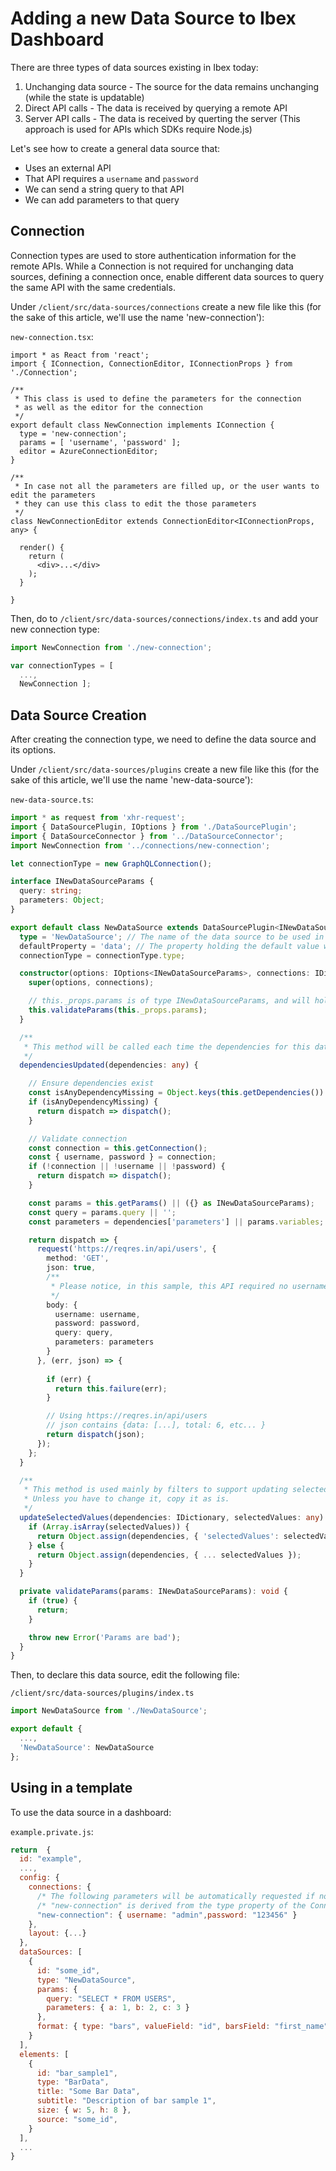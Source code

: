 # Adding a new Data Source to Ibex Dashboard

There are three types of data sources existing in Ibex today:

1. Unchanging data source - The source for the data remains unchanging (while the state is updatable)
2. Direct API calls - The data is received by querying a remote API
3. Server API calls - The data is received by querting the server (This approach is used for APIs which SDKs require Node.js)

Let's see how to create a general data source that:
* Uses an external API
* That API requires a `username` and `password`
* We can send a string query to that API
* We can add parameters to that query

## Connection 
Connection types are used to store authentication information for the remote APIs.
While a Connection is not required for unchanging data sources, defining a connection once, enable different data sources to query the same API with the same credentials.

Under `/client/src/data-sources/connections` create a new file like this (for the sake of this article, we'll use the name 'new-connection'):

`new-connection.tsx`:

```tsx
import * as React from 'react';
import { IConnection, ConnectionEditor, IConnectionProps } from './Connection';

/** 
 * This class is used to define the parameters for the connection
 * as well as the editor for the connection
 */
export default class NewConnection implements IConnection {
  type = 'new-connection';
  params = [ 'username', 'password' ];
  editor = AzureConnectionEditor;
}

/**
 * In case not all the parameters are filled up, or the user wants to edit the parameters
 * they can use this class to edit the those parameters
 */
class NewConnectionEditor extends ConnectionEditor<IConnectionProps, any> {

  render() {
    return (
      <div>...</div>
    );
  }

}
```

Then, do to `/client/src/data-sources/connections/index.ts` and add your new connection type:

```ts
import NewConnection from './new-connection';

var connectionTypes = [ 
  ...,
  NewConnection ];

```

## Data Source Creation
After creating the connection type, we need to define the data source and its options.

Under `/client/src/data-sources/plugins` create a new file like this (for the sake of this article, we'll use the name 'new-data-source'):

`new-data-source.ts`:

```ts
import * as request from 'xhr-request';
import { DataSourcePlugin, IOptions } from './DataSourcePlugin';
import { DataSourceConnector } from '../DataSourceConnector';
import NewConnection from '../connections/new-connection';

let connectionType = new GraphQLConnection();

interface INewDataSourceParams {
  query: string;
  parameters: Object;
}

export default class NewDataSource extends DataSourcePlugin<INewDataSourceParams> {
  type = 'NewDataSource'; // The name of the data source to be used in a template
  defaultProperty = 'data'; // The property holding the default value when adding this data source as a dependency
  connectionType = connectionType.type;

  constructor(options: IOptions<INewDataSourceParams>, connections: IDict<IStringDictionary>) {
    super(options, connections);

    // this._props.params is of type INewDataSourceParams, and will hold the requested pararms
    this.validateParams(this._props.params);
  }

  /**
   * This method will be called each time the dependencies for this data source are updated
   */
  dependenciesUpdated(dependencies: any) {

    // Ensure dependencies exist
    const isAnyDependencyMissing = Object.keys(this.getDependencies()).some(key => dependencies[key] == null);
    if (isAnyDependencyMissing) {
      return dispatch => dispatch();
    }

    // Validate connection
    const connection = this.getConnection();
    const { username, password } = connection;
    if (!connection || !username || !password) {
      return dispatch => dispatch();
    }

    const params = this.getParams() || ({} as INewDataSourceParams);
    const query = params.query || '';
    const parameters = dependencies['parameters'] || params.variables;

    return dispatch => {
      request('https://reqres.in/api/users', {
        method: 'GET',
        json: true,
        /**
         * Please notice, in this sample, this API required no username/password/query/params
         */
        body: {
          username: username,
          password: password,
          query: query,
          parameters: parameters
        }
      }, (err, json) => {
        
        if (err) {
          return this.failure(err);
        }

        // Using https://reqres.in/api/users
        // json contains {data: [...], total: 6, etc... }
        return dispatch(json);
      });
    };
  }

  /**
   * This method is used mainly by filters to support updating selected values by the user.
   * Unless you have to change it, copy it as is.
   */
  updateSelectedValues(dependencies: IDictionary, selectedValues: any) {
    if (Array.isArray(selectedValues)) {
      return Object.assign(dependencies, { 'selectedValues': selectedValues });
    } else {
      return Object.assign(dependencies, { ... selectedValues });
    }
  }

  private validateParams(params: INewDataSourceParams): void {
    if (true) {
      return;
    }

    throw new Error('Params are bad');
  }
}
```
Then, to declare this data source, edit the following file:

`/client/src/data-sources/plugins/index.ts`

```ts
import NewDataSource from './NewDataSource';

export default {
  ...,
  'NewDataSource': NewDataSource
};

```

## Using in a template

To use the data source in a dashboard:

`example.private.js`:

```js
return  {
  id: "example",
  ...,
  config: {
    connections: {
      /* The following parameters will be automatically requested if not supplied here */
      /* "new-connection" is derived from the type property of the Connection Type class */
      "new-connection": { username: "admin",password: "123456" }
    },
    layout: {...}
  },
  dataSources: [
    {
      id: "some_id",
      type: "NewDataSource",
      params: {
        query: "SELECT * FROM USERS",
        parameters: { a: 1, b: 2, c: 3 }
      },
      format: { type: "bars", valueField: "id", barsField: "first_name", seriesField: "lastName" }
    }
  ],
  elements: [
    {
      id: "bar_sample1",
      type: "BarData",
      title: "Some Bar Data",
      subtitle: "Description of bar sample 1",
      size: { w: 5, h: 8 },
      source: "some_id",
    }
  ],
  ...
}
```
